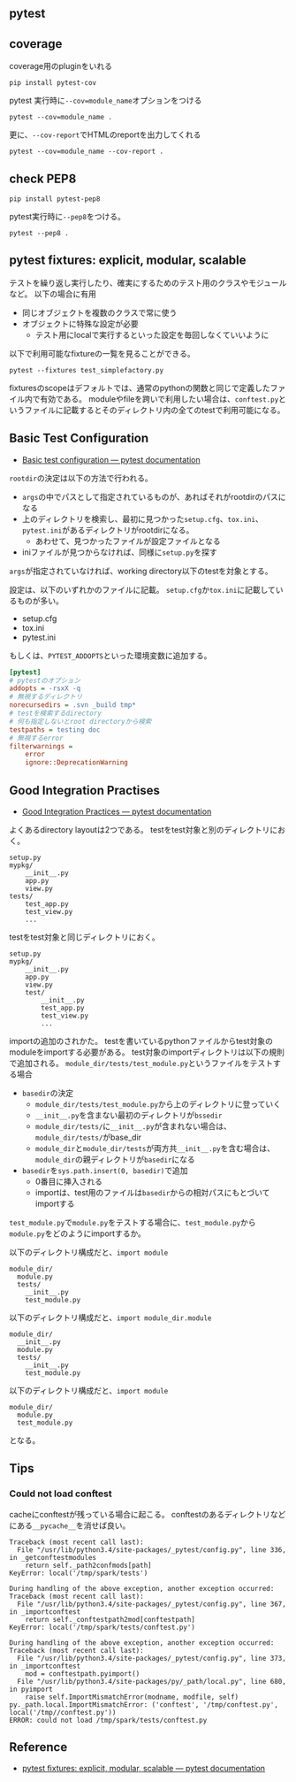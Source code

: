 ## pytest

## coverage
coverage用のpluginをいれる

```
pip install pytest-cov
```

pytest 実行時に`--cov=module_name`オプションをつける

```
pytest --cov=module_name . 
```

更に、`--cov-report`でHTMLのreportを出力してくれる

```
pytest --cov=module_name --cov-report .
```

## check PEP8

```
pip install pytest-pep8
```

pytest実行時に`--pep8`をつける。

```
pytest --pep8 .
```

## pytest fixtures: explicit, modular, scalable
テストを繰り返し実行したり、確実にするためのテスト用のクラスやモジュールなど。
以下の場合に有用

* 同じオブジェクトを複数のクラスで常に使う
* オブジェクトに特殊な設定が必要
    * テスト用にlocalで実行するといった設定を毎回しなくていいように

以下で利用可能なfixtureの一覧を見ることができる。

```
pytest --fixtures test_simplefactory.py
```

fixturesのscopeはデフォルトでは、通常のpythonの関数と同じで定義したファイル内で有効である。
moduleやfileを跨いで利用したい場合は、`conftest.py`というファイルに記載するとそのディレクトリ内の全てのtestで利用可能になる。

## Basic Test Configuration
* [Basic test configuration — pytest documentation](https://docs.pytest.org/en/latest/customize.html)

`rootdir`の決定は以下の方法で行われる。

* `args`の中でパスとして指定されているものが、あればそれがrootdirのパスになる
* 上のディレクトリを検索し、最初に見つかった`setup.cfg`、`tox.ini`、`pytest.ini`があるディレクトリがrootdirになる。
    * あわせて、見つかったファイルが設定ファイルとなる
* iniファイルが見つからなければ、同様に`setup.py`を探す

`args`が指定されていなければ、working directory以下のtestを対象とする。


設定は、以下のいずれかのファイルに記載。
`setup.cfg`か`tox.ini`に記載しているものが多い。

* setup.cfg
* tox.ini
* pytest.ini

もしくは、`PYTEST_ADDOPTS`といった環境変数に追加する。

```ini
[pytest]
# pytestのオプション
addopts = -rsxX -q
# 無視するディレクトリ
norecursedirs = .svn _build tmp*
# testを検索するdirectory
# 何も指定しないとroot directoryから検索
testpaths = testing doc
# 無視するerror
filterwarnings =
    error
    ignore::DeprecationWarning
```


## Good Integration Practises
* [Good Integration Practices — pytest documentation](https://docs.pytest.org/en/latest/goodpractices.html)

よくあるdirectory layoutは2つである。
testをtest対象と別のディレクトリにおく。

```
setup.py
mypkg/
    __init__.py
    app.py
    view.py
tests/
    test_app.py
    test_view.py
    ...
```

testをtest対象と同じディレクトリにおく。

```
setup.py
mypkg/
    __init__.py
    app.py
    view.py
    test/
        __init__.py
        test_app.py
        test_view.py
        ...
```

importの追加のされかた。
testを書いているpythonファイルからtest対象のmoduleをimportする必要がある。
test対象のimportディレクトリは以下の規則で追加される。
`module_dir/tests/test_module.py`というファイルをテストする場合

* `basedir`の決定
    * `module_dir/tests/test_module.py`から上のディレクトリに登っていく
    * `__init__.py`を含まない最初のディレクトリが`bssedir`
    * `module_dir/tests/`に`__init__.py`が含まれない場合は、`module_dir/tests/`がbase_dir
    * `module_dir`と`module_dir/tests`が両方共`__init__.py`を含む場合は、`module_dir`の親ディレクトリが`basedir`になる
* `basedir`を`sys.path.insert(0, basedir)`で追加
    * 0番目に挿入される
    * importは、test用のファイルは`basedir`からの相対パスにもとづいてimportする

`test_module.py`で`module.py`をテストする場合に、`test_module.py`から`module.py`をどのようにimportするか。

以下のディレクトリ構成だと、`import module`

```
module_dir/
  module.py
  tests/
    __init__.py
    test_module.py
```

以下のディレクトリ構成だと、`import module_dir.module`

```
module_dir/
  __init__.py
  module.py
  tests/
    __init__.py
    test_module.py
```


以下のディレクトリ構成だと、`import module`

```
module_dir/
  module.py
  test_module.py
```

となる。


## Tips

### Could not load conftest
cacheにconftestが残っている場合に起こる。
conftestのあるディレクトリなどにある`__pycache__`を消せば良い。

```
Traceback (most recent call last):
  File "/usr/lib/python3.4/site-packages/_pytest/config.py", line 336, in _getconftestmodules
    return self._path2confmods[path]
KeyError: local('/tmp/spark/tests')

During handling of the above exception, another exception occurred:
Traceback (most recent call last):
  File "/usr/lib/python3.4/site-packages/_pytest/config.py", line 367, in _importconftest
    return self._conftestpath2mod[conftestpath]
KeyError: local('/tmp/spark/tests/conftest.py')

During handling of the above exception, another exception occurred:
Traceback (most recent call last):
  File "/usr/lib/python3.4/site-packages/_pytest/config.py", line 373, in _importconftest
    mod = conftestpath.pyimport()
  File "/usr/lib/python3.4/site-packages/py/_path/local.py", line 680, in pyimport
    raise self.ImportMismatchError(modname, modfile, self)
py._path.local.ImportMismatchError: ('conftest', '/tmp/conftest.py', local('/tmp//conftest.py'))
ERROR: could not load /tmp/spark/tests/conftest.py
```



## Reference
* [pytest fixtures: explicit, modular, scalable — pytest documentation](https://docs.pytest.org/en/latest/fixture.html?highlight=conftest)
